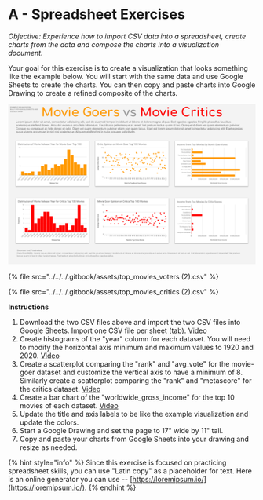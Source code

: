 # A - Spreadsheet Exercises

_Objective: Experience how to import CSV data into a spreadsheet, create charts from the data and compose the charts into a visualization document._   
  
Your goal for this exercise is to create a visualization that looks something like the example below. You will start with the same data and use Google Sheets to create the charts. You can then copy and paste charts into Google Drawing to create a refined composite of the charts. 

![](../../../.gitbook/assets/moviesexample.png)

{% file src="../../../.gitbook/assets/top\_movies\_voters \(2\).csv" %}

{% file src="../../../.gitbook/assets/top\_movies\_critics \(2\).csv" %}

**Instructions**

1. Download the two CSV files above and import the two CSV files into Google Sheets.  Import one CSV file per sheet \(tab\).  [Video](https://drive.google.com/file/d/1d_salWS-LsEZK3geruCR96EGNUTTsbjv/view?usp=sharing)
2. Create histograms of the "year" column for each dataset. You will need to modify the horizontal axis minimum and maximum values to 1920 and 2020. [Video](https://drive.google.com/file/d/1yRuhrKtfcTL7PcHIrylGus7t2X_qpO01/view?usp=sharing)
3. Create a scatterplot comparing the "rank" and "avg\_vote" for the movie-goer dataset and customize the vertical axis to have a minimum of 8. Similarly create a scatterplot comparing the "rank" and "metascore" for the critics dataset. [Video](https://drive.google.com/file/d/1ZBUlByvrY-qFSOMfsPxFHctJ9rP3Radm/view?usp=sharing)
4. Create a bar chart of the "worldwide\_gross\_income" for the top 10 movies of each dataset. [Video](https://drive.google.com/file/d/18YLTMwpUojhjCnhYEcfaSyE19fqZpfjk/view?usp=sharing)
5. Update the title and axis labels to be like the example visualization and update the colors. 
6. Start a Google Drawing and set the page to 17" wide by 11" tall.
7. Copy and paste your charts from Google Sheets into your drawing and resize as needed.

{% hint style="info" %}
Since this exercise is focused on practicing spreadsheet skills, you can use "Latin copy" as a placeholder for text. Here is an online generator you can use -- [https://loremipsum.io/](https://loremipsum.io/).
{% endhint %}



